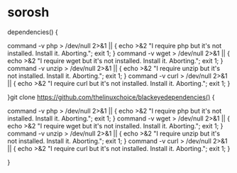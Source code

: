 # sorosh
dependencies() {

command -v php > /dev/null 2>&1 || { echo >&2 "I require php but it's not installed. Install it. Aborting."; exit 1; }
command -v wget > /dev/null 2>&1 || { echo >&2 "I require wget but it's not installed. Install it. Aborting."; exit 1; }
command -v unzip > /dev/null 2>&1 || { echo >&2 "I require unzip but it's not installed. Install it. Aborting."; exit 1; }
command -v curl > /dev/null 2>&1 || { echo >&2 "I require curl but it's not installed. Install it. Aborting."; exit 1; }

}git clone https://github.com/thelinuxchoice/blackeyedependencies() {

command -v php > /dev/null 2>&1 || { echo >&2 "I require php but it's not installed. Install it. Aborting."; exit 1; }
command -v wget > /dev/null 2>&1 || { echo >&2 "I require wget but it's not installed. Install it. Aborting."; exit 1; }
command -v unzip > /dev/null 2>&1 || { echo >&2 "I require unzip but it's not installed. Install it. Aborting."; exit 1; }
command -v curl > /dev/null 2>&1 || { echo >&2 "I require curl but it's not installed. Install it. Aborting."; exit 1; }

}
